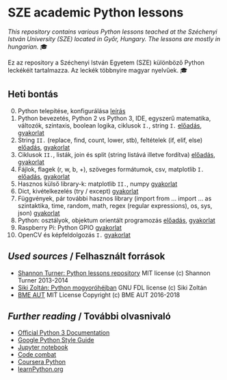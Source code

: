 # SZE academic Python lessons

_This repository contains various Python lessons teached at the Széchenyi István University (SZE) located in Győr, Hungary.
The lessons are mostly in hungarian._ :mortar_board:

Ez az repository a Széchenyi István Egyetem (SZE) különböző Python leckékéit tartalmazza.
Az leckék többnyire magyar nyelvűek. :mortar_board:

## Heti bontás
0. Python telepítése, konfigurálása 
   [leírás](eload/ea00.md)
1. Python bevezetés, Python 2 vs Python 3, IDE, egyszerű matematika, változók, szintaxis, boolean logika, ciklusok `I.`, string `I.` 
   [előadás](eload/ea01.ipynb),
   [gyakorlat](gyak/gyak.md#1-gyakorlat)
2. String `II.` (replace, find, count, lower, stb), feltételek (if, elif, else) 
   [előadás](eload/ea02.ipynb),
   [gyakorlat](gyak/gyak.md#2-gyakorlat)
3. Ciklusok `II.`, listák, join és split (string listává illetve fordítva) 
   [előadás](eload/ea03.ipynb), 
   [gyakorlat](gyak/gyak.md#3-gyakorlat)
4. Fájlok, flagek (r, w, b, +), szöveges formátumok, csv, matplotlib `I.` 
   [előadás](eload/ea04.ipynb), 
   [gyakorlat](gyak/gyak.md#4--gyakorlat)
5. Hasznos külső library-k: matplotlib `II.`, numpy 
   [gyakorlat](gyak/gyak.md#5--gyakorlat)
6. Dict, kivételkezelés (try / except) 
   [gyakorlat](gyak/gyak.md#6--gyakorlat)
7. Függvények, pár további hasznos library (import from ... import ... as szintaktika, time, random, math, regex (regular expressions), os, sys, json) 
   [gyakorlat](gyak/gyak.md#7--gyakorlat)
8. Python: osztályok, objektum orientált programozás 
   [előadás](eload/ea08.ipynb), 
   [gyakorlat](gyak/gyak.md#8--gyakorlat)
9. Raspberry Pi: Python GPIO 
   [gyakorlat](gyak/gyak.md#9--gyakorlat)
10. OpenCV és képfeldolgozás `I.` 
   [gyakorlat](gyak/gyak.md#10--gyakorlat)

## _Used sources_ / Felhasznált források
- [Shannon Turner: Python lessons repository](https://github.com/shannonturner/python-lessons) MIT license (c) Shannon Turner 2013-2014
- [Siki Zoltán: Python mogyoróhéjban](http://www.agt.bme.hu/gis/python/python_oktato.pdf) GNU FDL license (c) Siki Zoltán
- [BME AUT](https://github.com/bmeaut) MIT License Copyright (c) BME AUT 2016-2018

## _Further reading_ / További olvasnivaló
- [Official Python 3 Documentation](https://docs.python.org/3/library/index.html)
- [Google Python Style Guide](https://google.github.io/styleguide/pyguide.html)
- [Jupyter notebook](http://jupyter.org/)
- [Code combat](https://codecombat.com/)
- [Coursera Python](https://www.coursera.org/courses?languages=en&query=python)
- [learnPython.org](https://www.learnpython.org/)
